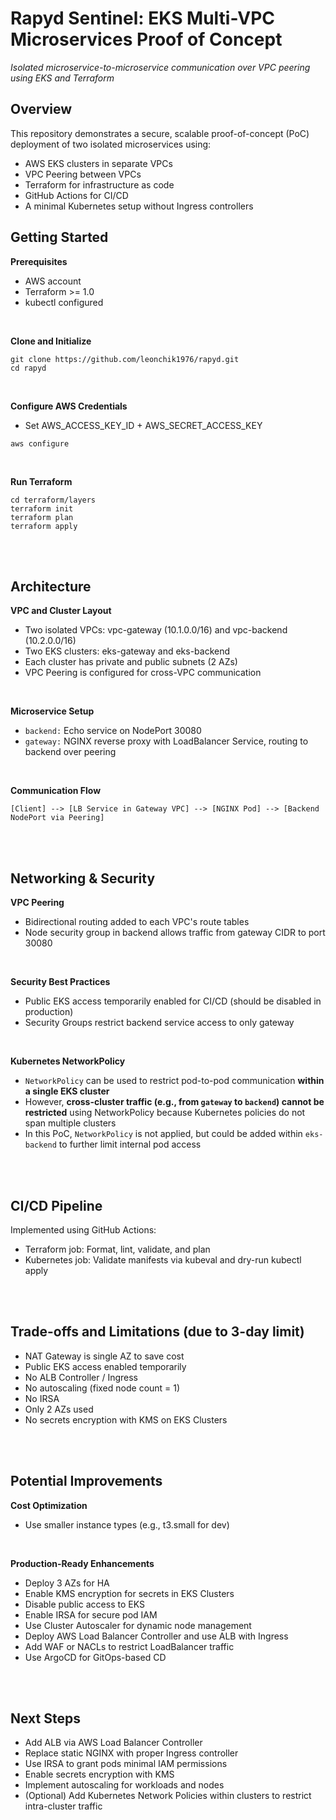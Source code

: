 # Rapyd Sentinel: EKS Multi-VPC Microservices Proof of Concept
_Isolated microservice-to-microservice communication over VPC peering using EKS and Terraform_

## **Overview**

This repository demonstrates a secure, scalable proof-of-concept (PoC) deployment of two isolated microservices using:
* AWS EKS clusters in separate VPCs
* VPC Peering between VPCs
* Terraform for infrastructure as code
* GitHub Actions for CI/CD
* A minimal Kubernetes setup without Ingress controllers

## **Getting Started**
**Prerequisites**
* AWS account
* Terraform >= 1.0
* kubectl configured

<br>

**Clone and Initialize**
```
git clone https://github.com/leonchik1976/rapyd.git
cd rapyd
```

<br>

**Configure AWS Credentials**
* Set AWS_ACCESS_KEY_ID + AWS_SECRET_ACCESS_KEY
```
aws configure
```

<br>

**Run Terraform**
```
cd terraform/layers
terraform init
terraform plan
terraform apply
```

<br><br>

## **Architecture**
**VPC and Cluster Layout**
* Two isolated VPCs: vpc-gateway (10.1.0.0/16) and vpc-backend (10.2.0.0/16)
* Two EKS clusters: eks-gateway and eks-backend
* Each cluster has private and public subnets (2 AZs)
* VPC Peering is configured for cross-VPC communication

<br>

**Microservice Setup**
* ```backend:``` Echo service on NodePort 30080
* ```gateway:``` NGINX reverse proxy with LoadBalancer Service, routing to backend over peering

<br>

**Communication Flow**

```[Client] --> [LB Service in Gateway VPC] --> [NGINX Pod] --> [Backend NodePort via Peering]```

<br><br>

## **Networking & Security**
**VPC Peering**
* Bidirectional routing added to each VPC's route tables
* Node security group in backend allows traffic from gateway CIDR to port 30080

<br>

**Security Best Practices**
* Public EKS access temporarily enabled for CI/CD (should be disabled in production)
* Security Groups restrict backend service access to only gateway

<br>

**Kubernetes NetworkPolicy**
* ```NetworkPolicy``` can be used to restrict pod-to-pod communication **within a single EKS cluster**
* However, **cross-cluster traffic (e.g., from ```gateway``` to ```backend```) cannot be restricted** using NetworkPolicy because Kubernetes policies do not span multiple clusters
* In this PoC, ```NetworkPolicy``` is not applied, but could be added within ```eks-backend``` to further limit internal pod access

<br><br>

## **CI/CD Pipeline**
Implemented using GitHub Actions:
* Terraform job: Format, lint, validate, and plan
* Kubernetes job: Validate manifests via kubeval and dry-run kubectl apply

<br><br>

## **Trade-offs and Limitations (due to 3-day limit)**
* NAT Gateway is single AZ to save cost
* Public EKS access enabled temporarily
* No ALB Controller / Ingress
* No autoscaling (fixed node count = 1)
* No IRSA
* Only 2 AZs used
* No secrets encryption with KMS on EKS Clusters

<br><br>

## **Potential Improvements**
**Cost Optimization**
* Use smaller instance types (e.g., t3.small for dev)

<br>

**Production-Ready Enhancements**
* Deploy 3 AZs for HA
* Enable KMS encryption for secrets in EKS Clusters
* Disable public access to EKS
* Enable IRSA for secure pod IAM
* Use Cluster Autoscaler for dynamic node management
* Deploy AWS Load Balancer Controller and use ALB with Ingress
* Add WAF or NACLs to restrict LoadBalancer traffic
* Use ArgoCD for GitOps-based CD

<br><br>

## **Next Steps**
* Add ALB via AWS Load Balancer Controller
* Replace static NGINX with proper Ingress controller
* Use IRSA to grant pods minimal IAM permissions
* Enable secrets encryption with KMS
* Implement autoscaling for workloads and nodes
* (Optional) Add Kubernetes Network Policies within clusters to restrict intra-cluster traffic
